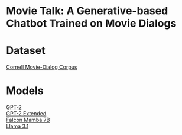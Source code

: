 # Movie Talk: A Generative-based Chatbot Trained on Movie Dialogs

# Dataset
[Cornell Movie-Dialog Corpus](https://www.kaggle.com/datasets/rajathmc/cornell-moviedialog-corpus/data)

# Models
[GPT-2](https://github.com/apmalinsky/AAI-520-Final-Project/blob/main/gpt2_model.ipynb)\
[GPT-2 Extended](https://github.com/apmalinsky/AAI-520-Final-Project/blob/main/gpt2_model_extended.ipynb)\
[Falcon Mamba 7B](https://github.com/apmalinsky/AAI-520-Final-Project/blob/main/models/FalconMamba7B/FalconMamba-Fine-Tuning.ipynb)\
[Llama 3.1](https://github.com/apmalinsky/AAI-520-Final-Project/blob/main/AAI520-Group8-Llama.ipynb)
